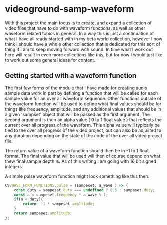 # videoground-samp-waveform

With this project the main focus is to create, and expand a collection of video files that have to do with waveform functions, as well as other waveform related topics in general. In a way this is just a continuation of what I have all ready started with in my beta world collection, however I now think I should have a whole other collection that is dedicated for this sort of thing if I am to keep moving forward with sound. In time what I work out here will result in even more collections like this, but for now I would just like to work out some general ideas for content.

## Getting started with a waveform function

The first few forms of the module that I have made for creating audio sample data work in part by defining a function that will be called for each sample value for an over all waveform sequence. Other functions outside of the waveform function will be used to define what final values should be for things like frequency, amplitude, and any additional values that should be in a given 'sampset' object that will be passed as the first argument. The second argument is then an alpha value \( 0 to 1 float value \) that reflects the current over all progress of the waveform. This alpha value will typically be tied to the over all progress of the video project, but can also be adjusted to any duration depending on the state of the code of the over all video project file.

The return value of a waveform function should then be in -1 to 1 float format. The final value that will be used will then of course depend on what thew final sample depth is. As of this writing I am going with 16 bit signed integers.

A simple pulse waveform function might look something like this then:

```js
CS.WAVE_FORM_FUNCTIONS.pulse = (sampeset, a_wave ) => {
    const duty = sampeset.duty === undefined ? 0.5 : sampeset.duty;
    const a = sampeset.frequency * a_wave % 1;
    if(a < duty){
        return  -1 * sampeset.amplitude;
    }
    return sampeset.amplitude;
};
```
